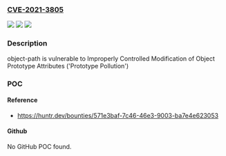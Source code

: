 ### [CVE-2021-3805](https://cve.mitre.org/cgi-bin/cvename.cgi?name=CVE-2021-3805)
![](https://img.shields.io/static/v1?label=Product&message=mariocasciaro%2Fobject-path&color=blue)
![](https://img.shields.io/static/v1?label=Version&message=%3C%200.11.8%20&color=brighgreen)
![](https://img.shields.io/static/v1?label=Vulnerability&message=CWE-1321%20Improperly%20Controlled%20Modification%20of%20Object%20Prototype%20Attributes%20('Prototype%20Pollution')&color=brighgreen)

### Description

object-path is vulnerable to Improperly Controlled Modification of Object Prototype Attributes ('Prototype Pollution')

### POC

#### Reference
- https://huntr.dev/bounties/571e3baf-7c46-46e3-9003-ba7e4e623053

#### Github
No GitHub POC found.

